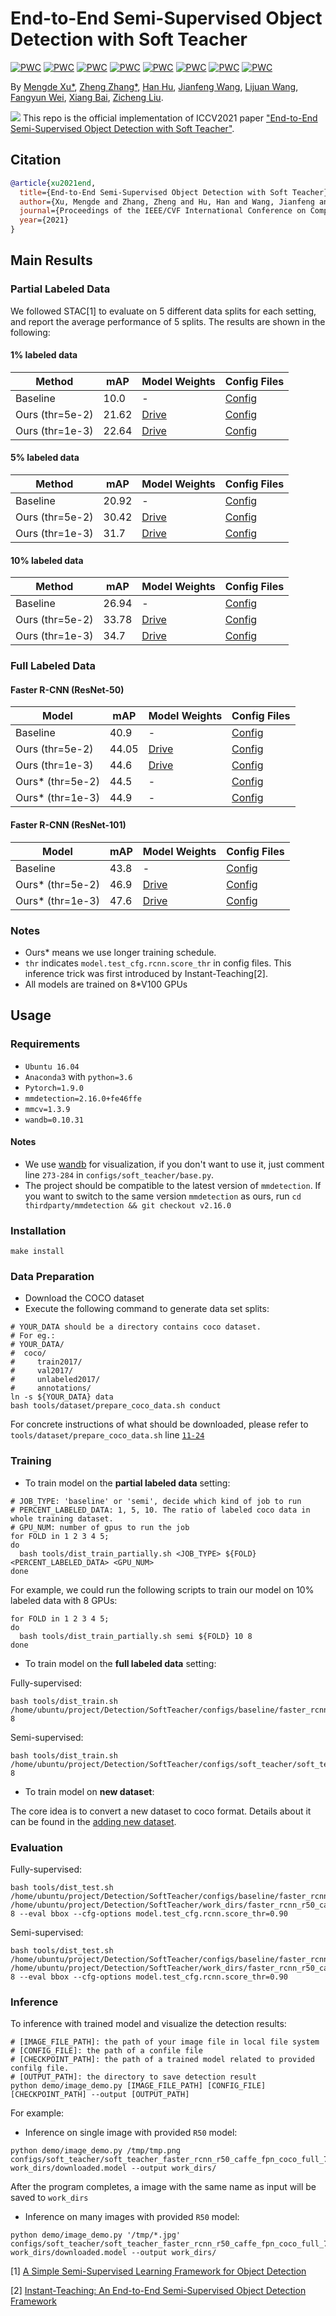 # End-to-End Semi-Supervised Object Detection with Soft Teacher

[![PWC](https://img.shields.io/endpoint.svg?url=https://paperswithcode.com/badge/end-to-end-semi-supervised-object-detection/semi-supervised-object-detection-on-coco-1)](https://paperswithcode.com/sota/semi-supervised-object-detection-on-coco-1?p=end-to-end-semi-supervised-object-detection)
[![PWC](https://img.shields.io/endpoint.svg?url=https://paperswithcode.com/badge/end-to-end-semi-supervised-object-detection/semi-supervised-object-detection-on-coco-5)](https://paperswithcode.com/sota/semi-supervised-object-detection-on-coco-5?p=end-to-end-semi-supervised-object-detection)
[![PWC](https://img.shields.io/endpoint.svg?url=https://paperswithcode.com/badge/end-to-end-semi-supervised-object-detection/semi-supervised-object-detection-on-coco-10)](https://paperswithcode.com/sota/semi-supervised-object-detection-on-coco-10?p=end-to-end-semi-supervised-object-detection)
[![PWC](https://img.shields.io/endpoint.svg?url=https://paperswithcode.com/badge/end-to-end-semi-supervised-object-detection/semi-supervised-object-detection-on-coco-100)](https://paperswithcode.com/sota/semi-supervised-object-detection-on-coco-100?p=end-to-end-semi-supervised-object-detection)
[![PWC](https://img.shields.io/endpoint.svg?url=https://paperswithcode.com/badge/end-to-end-semi-supervised-object-detection/instance-segmentation-on-coco-minival)](https://paperswithcode.com/sota/instance-segmentation-on-coco-minival?p=end-to-end-semi-supervised-object-detection)
[![PWC](https://img.shields.io/endpoint.svg?url=https://paperswithcode.com/badge/end-to-end-semi-supervised-object-detection/object-detection-on-coco-minival)](https://paperswithcode.com/sota/object-detection-on-coco-minival?p=end-to-end-semi-supervised-object-detection)
[![PWC](https://img.shields.io/endpoint.svg?url=https://paperswithcode.com/badge/end-to-end-semi-supervised-object-detection/instance-segmentation-on-coco)](https://paperswithcode.com/sota/instance-segmentation-on-coco?p=end-to-end-semi-supervised-object-detection)
[![PWC](https://img.shields.io/endpoint.svg?url=https://paperswithcode.com/badge/end-to-end-semi-supervised-object-detection/object-detection-on-coco)](https://paperswithcode.com/sota/object-detection-on-coco?p=end-to-end-semi-supervised-object-detection)

By [Mengde Xu*](https://scholar.google.com/citations?user=C04zJHEAAAAJ&hl=zh-CN), [Zheng Zhang*](https://github.com/stupidZZ), [Han Hu](https://github.com/ancientmooner), [Jianfeng Wang](https://github.com/amsword), [Lijuan Wang](https://www.microsoft.com/en-us/research/people/lijuanw/), [Fangyun Wei](https://scholar.google.com.tw/citations?user=-ncz2s8AAAAJ&hl=zh-TW), [Xiang Bai](http://cloud.eic.hust.edu.cn:8071/~xbai/), [Zicheng Liu](https://www.microsoft.com/en-us/research/people/zliu/).

![](./resources/pipeline.png)
This repo is the official implementation of ICCV2021 paper ["End-to-End Semi-Supervised Object Detection with Soft Teacher"](https://arxiv.org/abs/2106.09018).

## Citation

```bib
@article{xu2021end,
  title={End-to-End Semi-Supervised Object Detection with Soft Teacher},
  author={Xu, Mengde and Zhang, Zheng and Hu, Han and Wang, Jianfeng and Wang, Lijuan and Wei, Fangyun and Bai, Xiang and Liu, Zicheng},
  journal={Proceedings of the IEEE/CVF International Conference on Computer Vision (ICCV)},
  year={2021}
}
```

## Main Results

### Partial Labeled Data

We followed STAC[1] to evaluate on 5 different data splits for each setting, and report the average performance of 5 splits. The results are shown in the following:

#### 1% labeled data
| Method | mAP| Model Weights |Config Files|
| ---- | -------| ----- |----|
| Baseline|  10.0 |-|[Config](configs/baseline/faster_rcnn_r50_caffe_fpn_coco_partial_180k.py)|
| Ours (thr=5e-2)   | 21.62 |[Drive](https://drive.google.com/drive/folders/1QA8sAw49DJiMHF-Cr7q0j7KgKjlJyklV?usp=sharing)|[Config](configs/soft_teacher/soft_teacher_faster_rcnn_r50_caffe_fpn_coco_180k.py)|
| Ours (thr=1e-3)|22.64| [Drive](https://drive.google.com/drive/folders/1QA8sAw49DJiMHF-Cr7q0j7KgKjlJyklV?usp=sharing)|[Config](configs/soft_teacher/soft_teacher_faster_rcnn_r50_caffe_fpn_coco_180k.py)|

#### 5% labeled data
| Method | mAP| Model Weights |Config Files|
| ---- | -------| ----- |----|
| Baseline|  20.92 |-|[Config](configs/baseline/faster_rcnn_r50_caffe_fpn_coco_partial_180k.py)|
| Ours (thr=5e-2)   | 30.42 |[Drive](https://drive.google.com/drive/folders/1FBWj5SB888m0LU_XYUOK9QEgiubSbU-8?usp=sharing)|[Config](configs/soft_teacher/soft_teacher_faster_rcnn_r50_caffe_fpn_coco_180k.py)|
| Ours (thr=1e-3)|31.7| [Drive](https://drive.google.com/drive/folders/1FBWj5SB888m0LU_XYUOK9QEgiubSbU-8?usp=sharing)|[Config](configs/soft_teacher/soft_teacher_faster_rcnn_r50_caffe_fpn_coco_180k.py)|

#### 10% labeled data
| Method | mAP| Model Weights |Config Files|
| ---- | -------| ----- |----|
| Baseline|  26.94 |-|[Config](configs/baseline/faster_rcnn_r50_caffe_fpn_coco_partial_180k.py)|
| Ours (thr=5e-2)   | 33.78 |[Drive](https://drive.google.com/drive/folders/1WyAVpfnWxEgvxCLUesxzNB81fM_de9DI?usp=sharing)|[Config](configs/soft_teacher/soft_teacher_faster_rcnn_r50_caffe_fpn_coco_180k.py)|
| Ours (thr=1e-3)|34.7| [Drive](https://drive.google.com/drive/folders/1WyAVpfnWxEgvxCLUesxzNB81fM_de9DI?usp=sharing)|[Config](configs/soft_teacher/soft_teacher_faster_rcnn_r50_caffe_fpn_coco_180k.py)|

### Full Labeled Data

#### Faster R-CNN (ResNet-50)
| Model | mAP| Model Weights |Config Files|
| ------ |--- | ----- |----|
| Baseline |  40.9 | - | [Config](configs/baseline/faster_rcnn_r50_caffe_fpn_coco_full_720k.py) |
| Ours (thr=5e-2) | 44.05 |[Drive](https://drive.google.com/file/d/1QSwAcU1dpmqVkJiXufW_QaQu-puOeblG/view?usp=sharing)|[Config](configs/soft_teacher/soft_teacher_faster_rcnn_r50_caffe_fpn_coco_full_720k.py)|
| Ours (thr=1e-3) | 44.6 |[Drive](https://drive.google.com/file/d/1QSwAcU1dpmqVkJiXufW_QaQu-puOeblG/view?usp=sharing)|[Config](configs/soft_teacher/soft_teacher_faster_rcnn_r50_caffe_fpn_coco_full_720k.py)|
| Ours* (thr=5e-2) | 44.5 | - | [Config](configs/soft_teacher/soft_teacher_faster_rcnn_r50_caffe_fpn_coco_full_1440k.py) |
| Ours* (thr=1e-3) |  44.9 | - | [Config](configs/soft_teacher/soft_teacher_faster_rcnn_r50_caffe_fpn_coco_full_1440k.py) |

####  Faster R-CNN (ResNet-101)
| Model | mAP| Model Weights |Config Files|
| ------ |--- | ----- |----|
| Baseline |  43.8 | -   | [Config](configs/baseline/faster_rcnn_r101_caffe_fpn_coco_full_720k.py) |
| Ours* (thr=5e-2) |  46.9 | [Drive](https://drive.google.com/file/d/1LCZpIKBt0ihnPmvvZolV-L94uIn-U7Sp/view?usp=sharing) |[Config](configs/soft_teacher/soft_teacher_faster_rcnn_r101_caffe_fpn_coco_full_1080k.py) |
| Ours* (thr=1e-3) |  47.6 | [Drive](https://drive.google.com/file/d/1LCZpIKBt0ihnPmvvZolV-L94uIn-U7Sp/view?usp=sharing) | [Config](configs/soft_teacher/soft_teacher_faster_rcnn_r101_caffe_fpn_coco_full_1080k.py) |


### Notes
- Ours* means we use longer training schedule.
- `thr` indicates `model.test_cfg.rcnn.score_thr` in config files. This inference trick was first introduced by Instant-Teaching[2].
- All models are trained on 8*V100 GPUs

## Usage

### Requirements
- `Ubuntu 16.04`
- `Anaconda3` with `python=3.6`
- `Pytorch=1.9.0`
- `mmdetection=2.16.0+fe46ffe`
- `mmcv=1.3.9`
- `wandb=0.10.31`

#### Notes
- We use [wandb](https://wandb.ai/) for visualization, if you don't want to use it, just comment line `273-284` in `configs/soft_teacher/base.py`.
- The project should be compatible to the latest version of `mmdetection`. If you want to switch to the same version `mmdetection` as ours, run `cd thirdparty/mmdetection && git checkout v2.16.0`
### Installation
```
make install
```

### Data Preparation
- Download the COCO dataset
- Execute the following command to generate data set splits:
```shell script
# YOUR_DATA should be a directory contains coco dataset.
# For eg.:
# YOUR_DATA/
#  coco/
#     train2017/
#     val2017/
#     unlabeled2017/
#     annotations/
ln -s ${YOUR_DATA} data
bash tools/dataset/prepare_coco_data.sh conduct

```
For concrete instructions of what should be downloaded, please refer to `tools/dataset/prepare_coco_data.sh` line [`11-24`](https://github.com/microsoft/SoftTeacher/blob/863d90a3aa98615be3d156e7d305a22c2a5075f5/tools/dataset/prepare_coco_data.sh#L11)
### Training
- To train model on the **partial labeled data** setting:
```shell script
# JOB_TYPE: 'baseline' or 'semi', decide which kind of job to run
# PERCENT_LABELED_DATA: 1, 5, 10. The ratio of labeled coco data in whole training dataset.
# GPU_NUM: number of gpus to run the job
for FOLD in 1 2 3 4 5;
do
  bash tools/dist_train_partially.sh <JOB_TYPE> ${FOLD} <PERCENT_LABELED_DATA> <GPU_NUM>
done
```
For example, we could run the following scripts to train our model on 10% labeled data with 8 GPUs:

```shell script
for FOLD in 1 2 3 4 5;
do
  bash tools/dist_train_partially.sh semi ${FOLD} 10 8
done
```

- To train model on the **full labeled data** setting:

Fully-supervised:
```
bash tools/dist_train.sh /home/ubuntu/project/Detection/SoftTeacher/configs/baseline/faster_rcnn_r50_caffe_fpn_coco_full_720k.py 8
```
Semi-supervised:
```
bash tools/dist_train.sh /home/ubuntu/project/Detection/SoftTeacher/configs/soft_teacher/soft_teacher_faster_rcnn_r50_caffe_fpn_coco_full_720k.py 8
```

- To train model on **new dataset**:

The core idea is to convert a new dataset to coco format. Details about it can be found in the [adding new dataset](https://github.com/open-mmlab/mmdetection/blob/master/docs/tutorials/customize_dataset.md).



### Evaluation
Fully-supervised:
```
bash tools/dist_test.sh /home/ubuntu/project/Detection/SoftTeacher/configs/baseline/faster_rcnn_r50_caffe_fpn_coco_full_720k.py /home/ubuntu/project/Detection/SoftTeacher/work_dirs/faster_rcnn_r50_caffe_fpn_coco_full_720k/iter_108000.pth 8 --eval bbox --cfg-options model.test_cfg.rcnn.score_thr=0.90
```
Semi-supervised:
```
bash tools/dist_test.sh /home/ubuntu/project/Detection/SoftTeacher/configs/baseline/faster_rcnn_r50_caffe_fpn_coco_full_720k.py /home/ubuntu/project/Detection/SoftTeacher/work_dirs/faster_rcnn_r50_caffe_fpn_coco_full_720k/iter_108000.pth 8 --eval bbox --cfg-options model.test_cfg.rcnn.score_thr=0.90
```
### Inference
  To inference with trained model and visualize the detection results:

  ```shell script
  # [IMAGE_FILE_PATH]: the path of your image file in local file system
  # [CONFIG_FILE]: the path of a confile file
  # [CHECKPOINT_PATH]: the path of a trained model related to provided confilg file.
  # [OUTPUT_PATH]: the directory to save detection result
  python demo/image_demo.py [IMAGE_FILE_PATH] [CONFIG_FILE] [CHECKPOINT_PATH] --output [OUTPUT_PATH]
  ```
  For example:
  - Inference on single image with provided `R50` model:
   ```shell script
  python demo/image_demo.py /tmp/tmp.png configs/soft_teacher/soft_teacher_faster_rcnn_r50_caffe_fpn_coco_full_720k.py work_dirs/downloaded.model --output work_dirs/
  ```

  After the program completes, a image with the same name as input will be saved to `work_dirs`

  - Inference on many images with provided `R50` model:
   ```shell script
  python demo/image_demo.py '/tmp/*.jpg' configs/soft_teacher/soft_teacher_faster_rcnn_r50_caffe_fpn_coco_full_720k.py work_dirs/downloaded.model --output work_dirs/
  ```

[1] [A Simple Semi-Supervised Learning Framework for Object Detection](https://arxiv.org/pdf/2005.04757.pdf)


[2] [Instant-Teaching: An End-to-End Semi-Supervised Object Detection Framework](https://arxiv.org/pdf/2103.11402.pdf)
